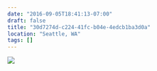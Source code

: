 ```yaml
---
date: "2016-09-05T18:41:13-07:00"
draft: false
title: "30d7274d-c224-41fc-b04e-4edcb1ba3d0a"
location: "Seattle, WA"
tags: []
---
```


![](https://d17enza3bfujl8.cloudfront.net/20160815_01_42.jpg)
